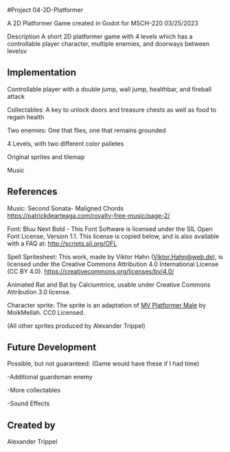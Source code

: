 #Project 04-2D-Platformer

A 2D Platformer Game created in Godot for MSCH-220
03/25/2023

Description
A short 2D platformer game with 4 levels which has a controllable player character, multiple enemies, and doorways between levelsv

## Implementation
Controllable player with a double jump, wall jump, healthbar, and fireball attack

Collectables: A key to unlock doors and treasure chests as well as food to regain health

Two enemies: One that flies, one that remains grounded

4 Levels, with two different color palletes

Original sprites and tilemap

Music

## References
Music: Second Sonata- Maligned Chords https://patrickdearteaga.com/royalty-free-music/page-2/


Font: Bluu Next Bold - This Font Software is licensed under the SIL Open Font License, Version 1.1.
This license is copied below, and is also available with a FAQ at:
http://scripts.sil.org/OFL


Spell Spritesheet: This work, made by Viktor Hahn (Viktor.Hahn@web.de), is licensed under the Creative Commons Attribution 4.0 International License (CC BY 4.0). https://creativecommons.org/licenses/by/4.0/


Animated Rat and Bat by Calciumtrice, usable under Creative Commons Attribution 3.0 license.


Character sprite: The sprite is an adaptation of [MV Platformer Male](https://opengameart.org/content/mv-platformer-male-32x64) by MoikMellah. CC0 Licensed.


(All other sprites produced by Alexander Trippel)


## Future Development
Possible, but not guaranteed: (Game would have these if I had time)

-Additional guardsman enemy

-More collectables

-Sound Effects

## Created by
Alexander Trippel
